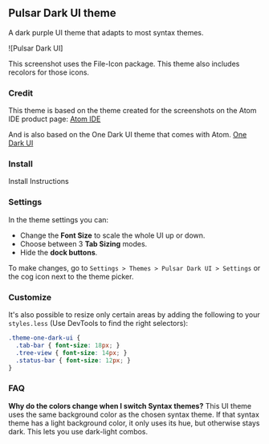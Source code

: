 ## Pulsar Dark UI theme

A dark purple UI theme that adapts to most syntax themes.

![Pulsar Dark UI]

This screenshot uses the File-Icon package. This theme also includes recolors for those icons.

### Credit

This theme is based on the theme created for the screenshots on the Atom IDE product page:
[Atom IDE](https://ide.atom.io)

And is also based on the One Dark UI theme that comes with Atom.
[One Dark UI](https://atom.io/themes/one-dark-ui)


### Install

Install Instructions


### Settings

In the theme settings you can:

- Change the __Font Size__ to scale the whole UI up or down.
- Choose between 3 __Tab Sizing__ modes.
- Hide the  __dock buttons__.

To make changes, go to `Settings > Themes > Pulsar Dark UI > Settings` or the cog icon next to the theme picker.


### Customize

It's also possible to resize only certain areas by adding the following to your `styles.less` (Use DevTools to find the right selectors):

```css
.theme-one-dark-ui {
  .tab-bar { font-size: 18px; }
  .tree-view { font-size: 14px; }
  .status-bar { font-size: 12px; }
}
```


### FAQ

__Why do the colors change when I switch Syntax themes?__
This UI theme uses the same background color as the chosen syntax theme. If that syntax theme has a light background color, it only uses its hue, but otherwise stays dark. This lets you use dark-light combos.

